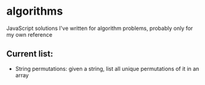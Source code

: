 # algorithms
JavaScript solutions I've written for algorithm problems, probably only for my own reference


## Current list:
- String permutations: given a string, list all unique permutations of it in an array
